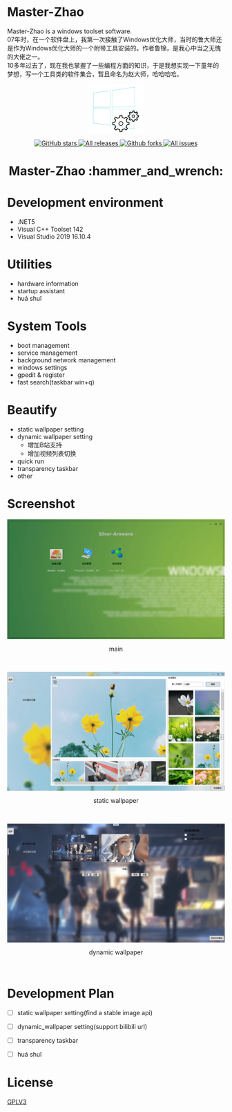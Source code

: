 # Master-Zhao
Master-Zhao is a windows toolset software.  
07年时，在一个软件盘上，我第一次接触了Windows优化大师，当时的鲁大师还是作为Windows优化大师的一个附带工具安装的。作者鲁锦，是我心中当之无愧的大佬之一。    
10多年过去了，现在我也掌握了一些编程方面的知识，于是我想实现一下童年的梦想，写一个工具类的软件集合，暂且命名为赵大师，哈哈哈哈。

<p align="center">
<a href="https://github.com/zhaotianff/Master-Zhao" target="_blank">
<img align="center" alt="Master-Zhao" src="logo.png" />
</a>
</p>
<p align="center">
<a href="https://github.com/zhaotianff/Master-Zhao/stargazers" target="_blank">
 <img alt="GitHub stars" src="https://img.shields.io/github/stars/zhaotianff/Master-Zhao.svg" />
</a>
<a href="https://github.com/zhaotianff/Master-Zhao/releases" target="_blank">
 <img alt="All releases" src="https://img.shields.io/github/downloads/zhaotianff/Master-Zhao/total.svg" />
</a>
<a href="https://github.com/zhaotianff/Master-Zhao/network/members" target="_blank">
 <img alt="Github forks" src="https://img.shields.io/github/forks/zhaotianff/Master-Zhao.svg" />
</a>
<a href="https://github.com/zhaotianff/Master-Zhao/issues" target="_blank">
 <img alt="All issues" src="https://img.shields.io/github/issues/zhaotianff/Master-Zhao.svg" />
</a>
</p>
<h1 align="center">Master-Zhao :hammer_and_wrench: </h1>

# Development environment
* .NET5
* Visual C++ Toolset 142
* Visual Studio 2019 16.10.4

# Utilities
* hardware information
* startup assistant
* huá shuǐ

# System Tools
* boot management
* service management
* background network management
* windows settings
* gpedit & register
* fast search(taskbar win+q)

# Beautify
* static wallpaper setting
* dynamic wallpaper setting
  * 增加B站支持
  * 增加视频列表切换
* quick run
* transparency taskbar
* other

# Screenshot
<p align="center">
 <img align="center" alt="start up" src="Screenshots/main.png" />
</p>
<p align="center">main</p>
<br/>

<p align="center">
 <img align="center" alt="static wallpaper" src="Screenshots/static_wallpaper.png" />
</p>
<p align="center">static wallpaper</p>
<br/>

<p align="center">
 <img align="center" alt="dynamic wallpaper" src="Screenshots/dynamic_wallpaper.png" />
</p>
<p align="center">dynamic wallpaper</p>
<br/>

# Development Plan
- [ ] static wallpaper setting(find a stable image api)
- [ ] dynamic_wallpaper setting(support bilibili url)
- [ ] transparency taskbar
- [ ] huá shuǐ


# License
[GPLV3](LICENSE)
